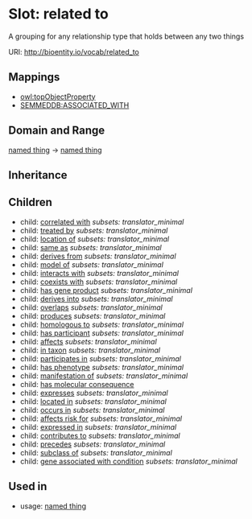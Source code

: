 # Slot: related to


A grouping for any relationship type that holds between any two things

URI: http://bioentity.io/vocab/related_to
## Mappings

 * [owl:topObjectProperty](http://purl.obolibrary.org/obo/owl_topObjectProperty)
 * [SEMMEDDB:ASSOCIATED_WITH](http://purl.obolibrary.org/obo/SEMMEDDB_ASSOCIATED_WITH)
## Domain and Range

[named thing](NamedThing.md) -> [named thing](NamedThing.md)
## Inheritance

## Children

 *  child: [correlated with](correlated_with.md) *subsets: translator_minimal*
 *  child: [treated by](treated_by.md) *subsets: translator_minimal*
 *  child: [location of](location_of.md) *subsets: translator_minimal*
 *  child: [same as](same_as.md) *subsets: translator_minimal*
 *  child: [derives from](derives_from.md) *subsets: translator_minimal*
 *  child: [model of](model_of.md) *subsets: translator_minimal*
 *  child: [interacts with](interacts_with.md) *subsets: translator_minimal*
 *  child: [coexists with](coexists_with.md) *subsets: translator_minimal*
 *  child: [has gene product](has_gene_product.md) *subsets: translator_minimal*
 *  child: [derives into](derives_into.md) *subsets: translator_minimal*
 *  child: [overlaps](overlaps.md) *subsets: translator_minimal*
 *  child: [produces](produces.md) *subsets: translator_minimal*
 *  child: [homologous to](homologous_to.md) *subsets: translator_minimal*
 *  child: [has participant](has_participant.md) *subsets: translator_minimal*
 *  child: [affects](affects.md) *subsets: translator_minimal*
 *  child: [in taxon](in_taxon.md) *subsets: translator_minimal*
 *  child: [participates in](participates_in.md) *subsets: translator_minimal*
 *  child: [has phenotype](has_phenotype.md) *subsets: translator_minimal*
 *  child: [manifestation of](manifestation_of.md) *subsets: translator_minimal*
 *  child: [has molecular consequence](has_molecular_consequence.md)
 *  child: [expresses](expresses.md) *subsets: translator_minimal*
 *  child: [located in](located_in.md) *subsets: translator_minimal*
 *  child: [occurs in](occurs_in.md) *subsets: translator_minimal*
 *  child: [affects risk for](affects_risk_for.md) *subsets: translator_minimal*
 *  child: [expressed in](expressed_in.md) *subsets: translator_minimal*
 *  child: [contributes to](contributes_to.md) *subsets: translator_minimal*
 *  child: [precedes](precedes.md) *subsets: translator_minimal*
 *  child: [subclass of](subclass_of.md) *subsets: translator_minimal*
 *  child: [gene associated with condition](gene_associated_with_condition.md) *subsets: translator_minimal*
## Used in

 *  usage: [named thing](NamedThing.md)
